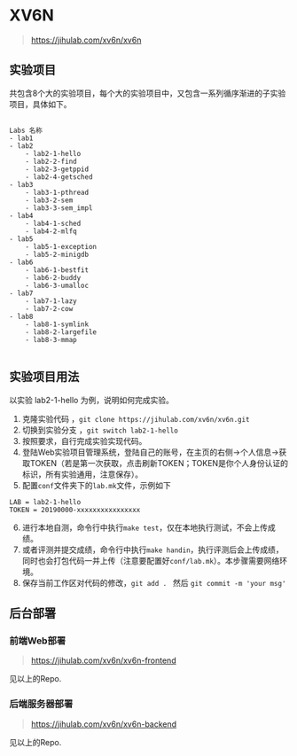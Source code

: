 # XV6N
> https://jihulab.com/xv6n/xv6n


## 实验项目

共包含8个大的实验项目，每个大的实验项目中，又包含一系列循序渐进的子实验项目，具体如下。

```

Labs 名称
- lab1
- lab2
	- lab2-1-hello
	- lab2-2-find
	- lab2-3-getppid
	- lab2-4-getsched
- lab3
	- lab3-1-pthread
	- lab3-2-sem
	- lab3-3-sem_impl
- lab4
	- lab4-1-sched
	- lab4-2-mlfq
- lab5
	- lab5-1-exception
	- lab5-2-minigdb
- lab6
	- lab6-1-bestfit
	- lab6-2-buddy
	- lab6-3-umalloc
- lab7
	- lab7-1-lazy
	- lab7-2-cow
- lab8
	- lab8-1-symlink
	- lab8-2-largefile
	- lab8-3-mmap


```


## 实验项目用法

以实验 lab2-1-hello 为例，说明如何完成实验。



1. 克隆实验代码 ，`git clone https://jihulab.com/xv6n/xv6n.git`
2. 切换到实验分支 ，`git switch lab2-1-hello`
3. 按照要求，自行完成实验实现代码。
4. 登陆Web实验项目管理系统，登陆自己的账号，在主页的右侧->个人信息->获取TOKEN（若是第一次获取，点击刷新TOKEN；TOKEN是你个人身份认证的标识，所有实验通用，注意保存）。
5. 配置`conf`文件夹下的`lab.mk`文件，示例如下

```
LAB = lab2-1-hello
TOKEN = 20190000-xxxxxxxxxxxxxxxx
```

6. 进行本地自测，命令行中执行`make test`，仅在本地执行测试，不会上传成绩。
7. 或者评测并提交成绩，命令行中执行`make handin`，执行评测后会上传成绩，同时也会打包代码一并上传（注意要配置好`conf/lab.mk`）。本步骤需要网络环境。
8. 保存当前工作区对代码的修改，`git add . ` 然后 `git commit -m 'your msg'`







## 后台部署



### 前端Web部署



>  https://jihulab.com/xv6n/xv6n-frontend



见以上的Repo.





### 后端服务器部署



> https://jihulab.com/xv6n/xv6n-backend



见以上的Repo.


